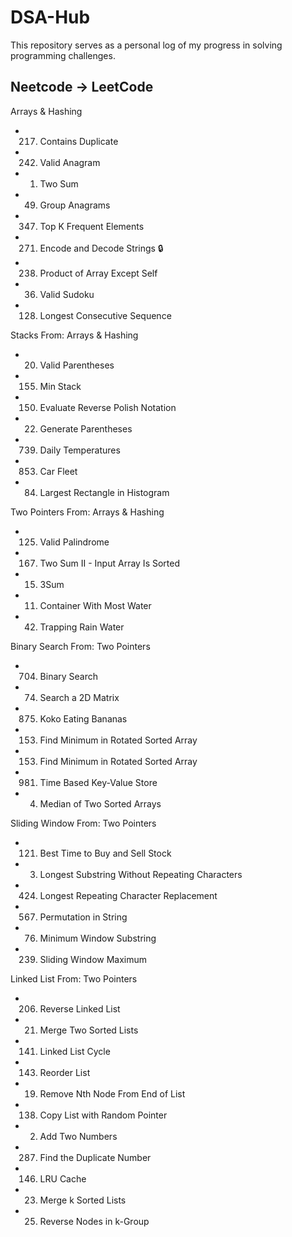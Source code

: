 # DSA-Hub
This repository serves as a personal log of my progress in solving programming challenges.

## Neetcode -> LeetCode
Arrays & Hashing
- 217. Contains Duplicate
- 242. Valid Anagram
- 1. Two Sum
- 49. Group Anagrams
- 347. Top K Frequent Elements
- 271. Encode and Decode Strings 🔒
- 238. Product of Array Except Self
- 36. Valid Sudoku
- 128. Longest Consecutive Sequence

Stacks
From: Arrays & Hashing
- 20. Valid Parentheses
- 155. Min Stack
- 150. Evaluate Reverse Polish Notation
- 22. Generate Parentheses
- 739. Daily Temperatures
- 853. Car Fleet
- 84. Largest Rectangle in Histogram

Two Pointers
From: Arrays & Hashing
- 125. Valid Palindrome
- 167. Two Sum II - Input Array Is Sorted
- 15. 3Sum
- 11. Container With Most Water
- 42. Trapping Rain Water

Binary Search
From: Two Pointers
- 704. Binary Search
- 74. Search a 2D Matrix
- 875. Koko Eating Bananas
- 153. Find Minimum in Rotated Sorted Array
- 153. Find Minimum in Rotated Sorted Array
- 981. Time Based Key-Value Store
- 4. Median of Two Sorted Arrays

Sliding Window
From: Two Pointers
- 121. Best Time to Buy and Sell Stock
- 3. Longest Substring Without Repeating Characters
- 424. Longest Repeating Character Replacement
- 567. Permutation in String
- 76. Minimum Window Substring
- 239. Sliding Window Maximum

Linked List
From: Two Pointers
- 206. Reverse Linked List
- 21. Merge Two Sorted Lists
- 141. Linked List Cycle
- 143. Reorder List
- 19. Remove Nth Node From End of List
- 138. Copy List with Random Pointer
- 2. Add Two Numbers
- 287. Find the Duplicate Number
- 146. LRU Cache
- 23. Merge k Sorted Lists
- 25. Reverse Nodes in k-Group